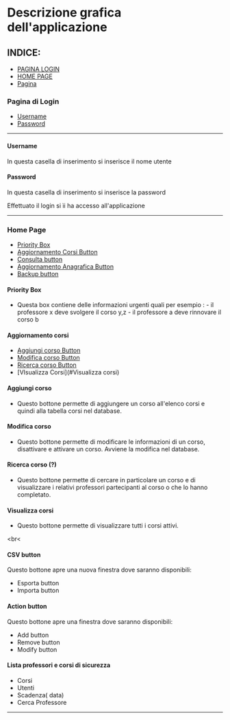# Descrizione grafica dell'applicazione

## INDICE:
- [PAGINA LOGIN](#Pagina-di-login)
- [HOME PAGE](#Home-page)
- [Pagina](#)

### Pagina di Login
- [Username](#Username)
- [Password](#Password)

<hr>

#### Username
In questa casella di inserimento si inserisce il nome utente 
#### Password
In questa casella di inserimento si inserisce la password

Effettuato il login si ìi ha accesso all'applicazione
<hr>

### Home Page
- [Priority Box](#Priority-Box)
- [Aggiornamento Corsi Button](#Aggiornamento-corsi)
- [Consulta button](#Consulta)
- [Aggiornamento Anagrafica Button](#Aggiornamento-anagrafica)
- [Backup button](#Ottieni-backup)

#### Priority Box
- Questa box contiene delle informazioni urgenti  quali per esempio : - il professore x deve svolgere il corso y,z 
                                                                      - il professore a deve rinnovare il corso b 

#### Aggiornamento corsi

- [Aggiungi corso Button](#Aggiungi-corso)
- [Modifica corso Button](#Modifica-corso)
- [Ricerca corso Button](#Ricerca-corso)
- [VIsualizza Corsi](#Visualizza corsi)


#### Aggiungi corso
- Questo bottone permette di aggiungere un corso all'elenco corsi e quindi alla tabella corsi nel database.

#### Modifica corso
- Questo bottone permette di modificare le informazioni di un corso, disattivare e attivare un corso. Avviene la modifica nel database.

#### Ricerca corso (?)
- Questo bottone permette di cercare in particolare un corso e di visualizzare i relativi professori partecipanti al corso o che lo hanno completato.

#### Visualizza corsi
- Questo bottone permette di visualizzare tutti i corsi attivi.

<br<

#### CSV button
Questo bottone apre una nuova finestra dove saranno disponibili:
- Esporta button
- Importa button

#### Action button
Questo bottone apre una finestra dove saranno disponibili:
- Add button
- Remove button
- Modify button

#### Lista professori e corsi di sicurezza

- Corsi
- Utenti
- Scadenza( data)
- Cerca Professore

<hr>
